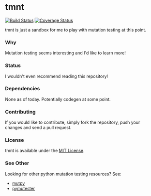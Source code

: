 # tmnt
[![Build Status](https://travis-ci.org/ahawker/tmnt.png)](https://travis-ci.org/ahawker/tmnt)
[![Coverage Status](https://coveralls.io/repos/ahawker/tmnt/badge.png?branch=master)](https://coveralls.io/r/ahawker/tmnt)

tmnt is just a sandbox for me to play with mutation testing at this point.

### Why
Mutation testing seems interesting and I'd like to learn more!

### Status
I wouldn't even recommend reading this repository!

### Dependencies
None as of today. Potentially codegen at some point.

### Contributing
If you would like to contribute, simply fork the repository, push your changes and send a pull request.

### License
tmnt is available under the [MIT License](https://github.com/ahawker/tmnt/blob/master/LICENSE.md).

### See Other
Looking for other python mutation testing resources?
See:
- [mutpy](https://bitbucket.org/khalas/mutpy)
- [pymutester](https://pypi.python.org/pypi/pymutester)
